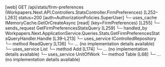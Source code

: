 [web] GET /api/stats/firm-preferences  (Workpapers.Next.API.Controllers.StatsController.FirmPreferences)  [L252–L263] status=200 [auth=AuthorizationPolicies.SuperUser]
  └─ uses_cache IMemoryCache.GetOrCreateAsync [read] (key=FirmPreferences) [L255]
  └─ sends_request GetFirmPreferencesStatsQuery [L259]
    └─ handled_by Workpapers.Next.ApplicationService.Queries.Stats.GetFirmPreferencesStatsQueryHandler.Handle [L39–L213]
      └─ uses_service IControlledRepository<BinderColumnTemplateSet>
        └─ method ReadQuery [L136]
          └─ ... (no implementation details available)
      └─ uses_service List<FirmPreferenceStat>
        └─ method Add [L174]
          └─ ... (no implementation details available)
      └─ uses_service UnitOfWork
        └─ method Table [L68]
          └─ ... (no implementation details available)


